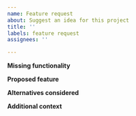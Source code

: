 ```yaml
---
name: Feature request
about: Suggest an idea for this project
title: ''
labels: feature request
assignees: ''

---
```


**Missing functionality**
<!-- 
Is your feature request related to a problem?
Give a clear and concise description of what the problem is. 
Example: 
   I'm always frustrated when [...] 
-->

**Proposed feature**
<!--
Describe the solution you'd like
A clear and concise description of what you want to happen.
-->

**Alternatives considered**
<!--
Describe alternatives you've considered
A clear and concise description of any alternative solutions or features you've considered.
-->

**Additional context**
<!-- 
Add any other context or screenshots about the feature request here. 
-->
